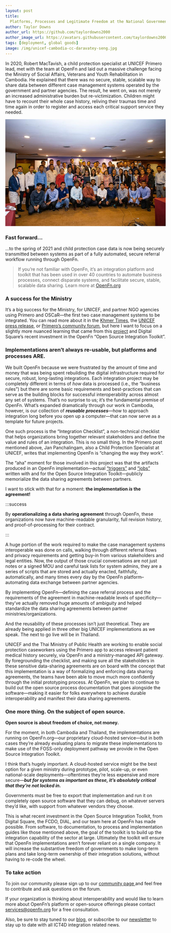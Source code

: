 ```yaml
---
layout: post
title:
  Platforms, Processes and Legitimate Freedom at the National Government Level
author: Taylor Downs
author_url: https://github.com/taylordowns2000
author_image_url: https://avatars.githubusercontent.com/taylordowns2000
tags: [deployment, global goods]
image: /img/unicef-cambodia-cc-daravatey-seng.jpg
---
```


In 2020, Robert MacTavish, a child protection specialist at UNICEF Primero lead,
met with the team at OpenFn and laid out a massive challenge facing the Ministry
of Social Affairs, Veterans and Youth Rehabilitation in Cambodia. He explained
that there was no secure, stable, scalable way to share data between different
case management systems operated by the government and partner agencies. The
result, he went on, was not merely an increased administrative burden but
re-victimization. Children might have to recount their whole case history,
reliving their traumas time and time again in order to register and access each
critical support service they needed.

<!--truncate-->

![UNICEF Cambodia (c) Daravatey Seng 2020](/img/unicef-cambodia-cc-daravatey-seng.jpg)

### Fast forward...

...to the spring of 2021 and child protection case data is now being securely
transmitted between systems as part of a fully automated, secure referral
workflow running through OpenFn.

> If you’re not familiar with OpenFn, it’s an integration platform and toolkit
> that has been used in over 40 countries to automate business processes,
> connect disparate systems, and facilitate secure, stable, scalable data
> sharing. Learn more at [OpenFn.org](https://www.openfn.org)

### A success for the Ministry

It’s a big success for the Ministry, for UNICEF, and partner NGO agencies using
Primero and OSCaR—the first two case management systems to be integrated. You
can read more about it in the
[Khmer Times](https://www.khmertimeskh.com/50814828/beefing-up-child-protection-case-management/),
the
[UNICEF press release](https://www.unicef.org/cambodia/press-releases/interoperability-between-primero-and-oscar-goes-live),
or
[Primero’s community forum](https://community.primero.org/t/interoperability-in-primero-with-openfn-is-changing-the-way-we-work/360),
but here I want to focus on a slightly more nuanced learning that came from this
[project](https://openfn.github.io/unicef-cambodia/) and Digital Square’s recent
investment in the OpenFn “Open Source Integration Toolkit”.

### Implementations aren’t always re-usable, but platforms and processes ARE.

We built OpenFn because we were frustrated by the amount of time and money that
was being spent rebuilding the digital infrastructure required for secure,
robust, long-lasting integrations. Each integration project may be completely
different in terms of _how_ data is processed (i.e., the “business rules”) but
there are some basic requirements and best-practices that can serve as the
building blocks for successful interoperability across almost any set of
systems. That’s no surprise to us; it’s the fundamental premise of OpenFn.
What’s expanded dramatically through our work in Cambodia, however, is our
collection of _**reusable processes**_—how to approach integration long before
you open up a computer—that can now serve as a template for future projects.

One such process is the “Integration Checklist”, a non-technical checklist that
helps organizations bring together relevant stakeholders and define the value
and rules of an integration. This is no small thing. In the Primero post
mentioned above, Jan Panchalingam, also a Child Protection Specialist at UNICEF,
writes that implementing OpenFn is “changing the way they work”.

The “aha” moment for those involved in this project was that the artifacts
produced in an OpenFn implementation—actual
[“triggers”](https://docs.openfn.org/documentation/build/triggers) and
[“jobs”](https://docs.openfn.org/documentation/build/jobs) written with and for
the Open Source Integration Toolkit—publicly memorialize the data sharing
agreements between partners.

I want to stick with that for a moment: **the implementation _is_ the
agreement!**

:::success

By **operationalizing a data sharing agreement** through OpenFn, these
organizations now have machine-readable granularity, full revision history, and
proof-of-processing for their contract.

:::

A huge portion of the work required to make the case management systems
interoperable was done on calls, walking through different referral flows and
privacy requirements and getting buy-in from various stakeholders and legal
entities. Now, the output of those crucial conversations are not just notes or a
signed MOU and careful task lists for system admins, they are a series of
scripts that are stored and actually enacted, faithfully, automatically, and
many times every day by the OpenFn platform–automating data exchange between
partner agencies.

By implementing OpenFn—defining the case referral process and the requirements
of the agreement in machine-readable levels of specificity—they’ve actually
removed huge amounts of ambiguity and helped standardize the data sharing
agreements between partner ministries/organizations.

And the reusability of these processes isn’t just theoretical. They are already
being applied in three other big UNICEF implementations as we speak. The next to
go live will be in Thailand.

UNICEF and the Thai Ministry of Public Health are working to enable social
protection caseworkers using the Primero app to access relevant patient medical
history securely, via OpenFn and a ministry-managed API gateway. By
foregrounding the checklist, and making sure all the stakeholders in these
sensitive data-sharing agreements are on board with the concept that this
implementation is a way of formalizing and enforcing data sharing agreements,
the teams have been able to move much more confidently through the initial
prototyping process. At OpenFn, we plan to continue to build out the open source
process documentation that goes alongside the software—making it easier for
folks everywhere to achieve durable interoperability and manifest their data
sharing agreements.

### One more thing. On the subject of open source.

**Open source is about freedom of choice, not money.**

For the moment, in both Cambodia and Thailand, the implementations are running
on OpenFn.org—our proprietary cloud-hosted service—but in both cases they’re
already evaluating plans to migrate these implementations to make use of the
FOSS-only deployment pathway we provide in the Open Source Integration Toolkit.

I think that’s hugely important. A cloud-hosted service might be the best option
for a given ministry during prototype, pilot, scale-up, or even national-scale
deployments—oftentimes they’re less expensive and more secure—<b><i>but for
systems as important as these, it’s absolutely critical that they’re not locked
in.</i></b>

Governments must be free to export that implementation and run it on completely
open source software that they can debug, on whatever servers they’d like, with
support from whatever vendors they choose.

This is what recent investment in the Open Source Integration Toolkit, from
Digital Square, the FCDO, DIAL, and our team here at OpenFn has made possible.
From software, to documentation, to process and implementation guides like those
mentioned above, the goal of the toolkit is to build up the integration
capability of the sector at large. Ultimately the toolkit will ensure that
OpenFn implementations aren’t forever reliant on a single company. It will
increase the substantive freedom of governments to make long-term plans and take
long-term ownership of their integration solutions, without having to re-code
the wheel.

### To take action

To join our community please sign up to our
[community page ](https://community.openfn.org/)and feel free to contribute and
ask questions on the forum.

If your organization is thinking about interoperability and would like to learn
more about OpenFn’s platform or open-source offerings please contact
services@openfn.org for a free consultation.

Also, be sure to stay tuned to our [blog](/blog), or subscribe to our
[newsletter](http://eepurl.com/hcOw8H) to stay up to date with all ICT4D
integration related news.
